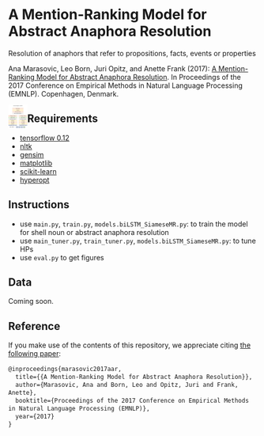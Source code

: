 # A Mention-Ranking Model for Abstract Anaphora Resolution
Resolution of anaphors that refer to propositions, facts, events or properties 

Ana Marasovic, Leo Born, Juri Opitz, and Anette Frank (2017): [A Mention-Ranking Model for Abstract Anaphora Resolution](https://arxiv.org/abs/1706.02256). In Proceedings of the 2017 Conference on Empirical Methods in Natural Language Processing (EMNLP). Copenhagen, Denmark.

<a href="LSTM-Siamese mention ranking model"><img src="figs/mr_lstm.png" align="left" height="48" ></a>


## Requirements

- [tensorflow 0.12](https://www.tensorflow.org/versions/r0.12/)
- [nltk](http://www.nltk.org) 
- [gensim](https://radimrehurek.com/gensim/)
- [matplotlib](https://matplotlib.org)
- [scikit-learn](http://scikit-learn.org/stable/)
- [hyperopt](https://github.com/hyperopt/hyperopt)


## Instructions

- use `main.py`, `train.py`, `models.biLSTM_SiameseMR.py`: to train the model for shell noun or abstract anaphora resolution 
- use `main_tuner.py`, `train_tuner.py`, `models.biLSTM_SiameseMR.py`: to tune HPs
- use `eval.py` to get figures

## Data

Coming soon. 

## Reference

If you make use of the contents of this repository, we appreciate citing [the following paper](https://arxiv.org/abs/1706.02256):

```
@inproceedings{marasovic2017aar,
  title={{A Mention-Ranking Model for Abstract Anaphora Resolution}},
  author={Marasovic, Ana and Born, Leo and Opitz, Juri and Frank, Anette},
  booktitle={Proceedings of the 2017 Conference on Empirical Methods in Natural Language Processing (EMNLP)},
  year={2017}
}
```


